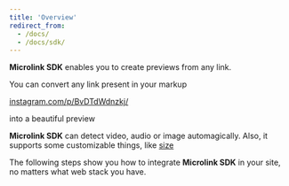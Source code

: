 ```yaml
---
title: 'Overview'
redirect_from:
  - /docs/
  - /docs/sdk/
---
```


**Microlink SDK** enables you to create previews from any link.

You can convert any link present in your markup

[instagram.com/p/BvDTdWdnzkj/](https://www.instagram.com/p/BvDTdWdnzkj/)

into a beautiful preview

<Microlink url='https://www.instagram.com/p/BvDTdWdnzkj/' />

**Microlink SDK** can detect video, audio or image automagically. Also, it supports some customizable things, like [size](size)

<Microlink url='https://www.instagram.com/p/BvDTdWdnzkj/' media='video' size='large' />

The following steps show you how to integrate **Microlink SDK** in your site, no matters what web stack you have.
